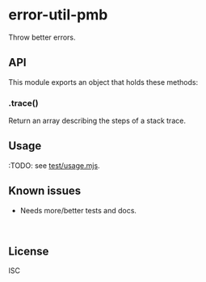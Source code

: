 ﻿
<!--#echo json="package.json" key="name" underline="=" -->
error-util-pmb
==============
<!--/#echo -->

<!--#echo json="package.json" key="description" -->
Throw better errors.
<!--/#echo -->



API
---

This module exports an object that holds these methods:

### .trace()

Return an array describing the steps of a stack trace.



Usage
-----

:TODO:
see [test/usage.mjs](test/usage.mjs).


<!--#toc stop="scan" -->



Known issues
------------

* Needs more/better tests and docs.




&nbsp;


License
-------
<!--#echo json="package.json" key=".license" -->
ISC
<!--/#echo -->
